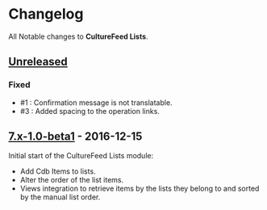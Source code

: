 # Changelog
All Notable changes to **CultureFeed Lists**.




## [Unreleased]
### Fixed
* #1 : Confirmation message is not translatable.
* #3 : Added spacing to the operation links.




## [7.x-1.0-beta1] - 2016-12-15
Initial start of the CultureFeed Lists module:

* Add Cdb Items to lists.
* Alter the order of the list items.
* Views integration to retrieve items by the lists they belong to and sorted
  by the manual list order.




[Unreleased]: https://github.com/digipolisgent/drupal_module_culturefeed-lists/compare/master...develop
[7.x-1.0-beta1]: https://github.com/digipolisgent/drupal_module_culturefeed-lists/releases/tag/7.x-1.0-beta1

